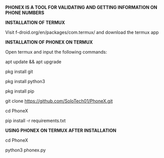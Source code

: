 **PHONEX IS A TOOL FOR VALIDATING AND GETTING INFORMATION ON PHONE NUMBERS**

**INSTALLATION OF TERMUX**

Visit f-droid.org/en/packages/com.termux/ and download the termux app

**INSTALLATION OF PHONEX ON TERMUX**

Open termux and input the following commands:

apt update && apt upgrade

pkg install git

pkg install python3

pkg install pip

git clone https://github.com/SoloTech01/PhoneX.git

cd PhoneX

pip install -r requirements.txt

**USING PHONEX ON TERMUX AFTER INSTALLATION**

cd PhoneX

python3 phonex.py
